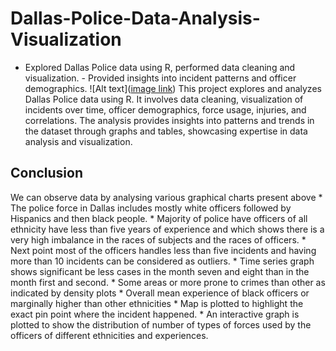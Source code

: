 # Dallas-Police-Data-Analysis-Visualization
- Explored Dallas Police data using R, performed data cleaning and visualization. - Provided insights into incident patterns and officer demographics.
![Alt text]([image link](https://github.com/mohdumarharis/Dallas-Police-Data-Analysis-Visualization/blob/main/Unknown-3.jpg?raw=true
))
This project explores and analyzes Dallas Police data using R. It involves data cleaning, visualization of incidents over time, officer demographics, force usage, injuries, and correlations. The analysis provides insights into patterns and trends in the dataset through graphs and tables, showcasing expertise in data analysis and visualization.

## Conclusion
We can observe data by analysing various graphical charts present above * The police force in Dallas includes mostly white officers followed by Hispanics and then black people. * Majority of police have officers of all ethnicity have less than five years of experience and which shows there is a very high imbalance in the races of subjects and the races of officers. * Next point most of the officers handles less than five incidents and having more than 10 incidents can be considered as outliers. * Time series graph shows significant be less cases in the month seven and eight than in the month first and second. * Some areas or more prone to crimes than other as indicated by density plots * Overall mean experience of black officers or marginally higher than other ethnicities * Map is plotted to highlight the exact pin point where the incident happened. * An interactive graph is plotted to show the distribution of number of types of forces used by the officers of different ethnicities and experiences.

